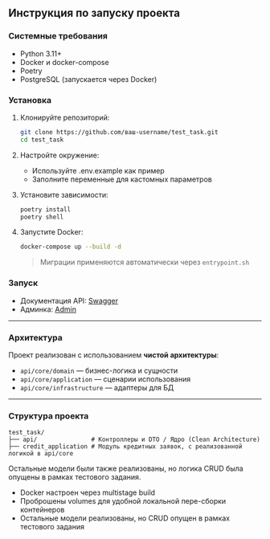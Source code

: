 
## Инструкция по запуску проекта

### Системные требования
- Python 3.11+
- Docker и docker-compose
- Poetry
- PostgreSQL (запускается через Docker)

### Установка
1. Клонируйте репозиторий:
   ```bash
   git clone https://github.com/ваш-username/test_task.git
   cd test_task
   ```

2. Настройте окружение:
   - Используйте .env.example как пример
   - Заполните переменные для кастомных параметров

3. Установите зависимости:
   ```bash
   poetry install
   poetry shell
   ```

4. Запустите Docker:
   ```bash
   docker-compose up --build -d
   ```
   > Миграции применяются автоматически через `entrypoint.sh`
   
### Запуск

   - Документация API: [Swagger](http://localhost:8000/swagger/)
   - Админка: [Admin](http://localhost:8000/admin/)

---

### Архитектура
Проект реализован с использованием **чистой архитектуры**:
- `api/core/domain` — бизнес-логика и сущности
- `api/core/application` — сценарии использования
- `api/core/infrastructure` — адаптеры для БД

---

### Структура проекта
```
test_task/
├── api/               # Контроллеры и DTO / Ядро (Clean Architecture)
├── credit_application # Модуль кредитных заявок, с реализованной логикой в api/core
```

Остальные модели были также реализованы, но логика CRUD была опущены в рамках тестового задания.

- Docker настроен через multistage build
- Проброшены volumes для удобной локальной пере-сборки контейнеров
- Остальные модели реализованы, но CRUD опущен в рамках тестового задания
